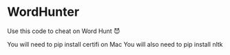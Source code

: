 # WordHunter
Use this code to cheat on Word Hunt 😈

You will need to pip install certifi on Mac
You will also need to pip install nltk
